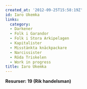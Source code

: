 ```yaml
---
created_at: '2012-09-25T15:58:19Z'
id: Iaro Ukemka
links:
  category:
  - Darkener
  - Folk i Garandor
  - Folk i Stora Arkipelagen
  - Kapitalister
  - Misstänkta knäckpackare
  - Narcissister
  - Röda Triskelen
  - Work in progress
title: Iaro Ukemka
---
```


**Resurser: 19 (Rik handelsman)** 